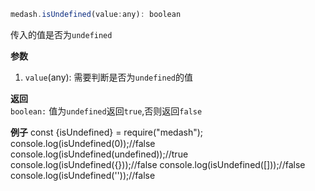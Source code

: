 ```js
medash.isUndefined(value:any): boolean 
```
传入的值是否为`undefined`


**参数**  
1. `value`(any): 需要判断是否为`undefined`的值 

**返回**  
`boolean:` 值为`undefined`返回`true`,否则返回`false`

**例子**
<me-embed>const {isUndefined} = require("medash");
console.log(isUndefined(0));//false
console.log(isUndefined(undefined));//true
console.log(isUndefined({}));//false
console.log(isUndefined([]));//false
console.log(isUndefined(''));//false</me-embed>